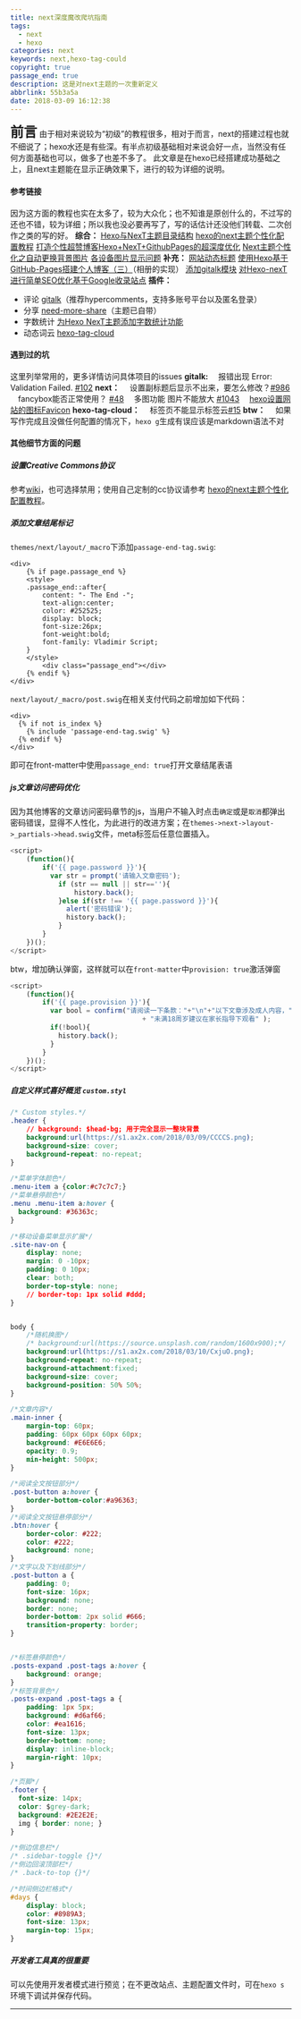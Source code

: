 ```yaml
---
title: next深度魔改爬坑指南
tags:
  - next
  - hexo
categories: next
keywords: next,hexo-tag-could
copyright: true
passage_end: true
description: 这是对next主题的一次重新定义
abbrlink: 55b3a5a
date: 2018-03-09 16:12:38
---
```

<span style="font-size:24px">__前言__</span>
由于相对来说较为“初级”的教程很多，相对于而言，next的搭建过程也就不细说了；hexo水还是有些深。有半点初级基础相对来说会好一点，当然没有任何方面基础也可以，做多了也差不多了。
此文章是在hexo已经搭建成功基础之上，且next主题能在显示正确效果下，进行的较为详细的说明。
#### 参考链接
因为这方面的教程也实在太多了，较为大众化；也不知谁是原创什么的，不过写的还也不错，较为详细；所以我也没必要再写了，写的话估计还没他们转载、二次创作之类的写的好。
__综合：__
    [Hexo与NexT主题目录结构](https://www.zxl93.com/2017/10/10/NexT_theme_directory_structure/)
    [hexo的next主题个性化配置教程](http://shenzekun.cn/hexo的next主题个性化配置教程.html)
    [打造个性超赞博客Hexo+NexT+GithubPages的超深度优化](https://reuixiy.github.io/technology/computer/computer-aided-art/2017/06/09/hexo-next-optimization.html)
    [Next主题个性化之自动更换背景图片](http://ihaoming.top/archives/d0564105.html#%E5%AE%9E%E7%8E%B0%E7%9A%84%E5%8E%9F%E7%90%86)
    [各设备图片显示问题](http://blog.csdn.net/u014175572/article/details/49148333)
__补充：__
    [网站动态标题](https://www.jixian.io/2017/07/15/%E7%BD%91%E7%AB%99%E5%8A%A8%E6%80%81%E6%A0%87%E9%A2%98%E8%AE%BE%E7%BD%AE/)
    [使用Hexo基于GitHub-Pages搭建个人博客（三）](https://ehlxr.me/2016/08/30/%E4%BD%BF%E7%94%A8Hexo%E5%9F%BA%E4%BA%8EGitHub-Pages%E6%90%AD%E5%BB%BA%E4%B8%AA%E4%BA%BA%E5%8D%9A%E5%AE%A2%EF%BC%88%E4%B8%89%EF%BC%89/)（相册的实现）
    [添加gitalk模块](https://fjkang.github.io/2017/12/12/%E6%B7%BB%E5%8A%A0gitalk%E6%A8%A1%E5%9D%97/)
    [对Hexo-nexT进行简单SEO优化基于Google收录站点](https://loremwalker.github.io/note/2018/02-26/5e7d6b37.html)
__插件：__
* 评论
    [gitalk](https://github.com/gitalk/gitalk/blob/master/readme-cn.md)（推荐hypercomments，支持多账号平台以及匿名登录）
* 分享
    [need-more-share](https://github.com/revir/need-more-share2)（主题已自带）
* 字数统计
[为Hexo NexT主题添加字数统计功能](https://eason-yang.com/2016/11/05/add-word-count-to-hexo-next)
* 动态词云
    [hexo-tag-cloud](https://github.com/MikeCoder/hexo-tag-cloud/blob/master/README.ZH.md)

#### 遇到过的坑
这里列举常用的，更多详情访问具体项目的issues
__gitalk:__
&emsp;报错出现 Error: Validation Failed. [#102](https://github.com/gitalk/gitalk/issues/102)
__next：__
&emsp;设置副标题后显示不出来，要怎么修改？[#986](https://github.com/iissnan/hexo-theme-next/issues/986)
&emsp;fancybox能否正常使用？ [#48](https://github.com/iissnan/hexo-theme-next/issues/48)
&emsp;多图功能 图片不能放大 [#1043](https://github.com/iissnan/hexo-theme-next/issues/1043)
&emsp;[hexo设置网站的图标Favicon](http://blog.csdn.net/ganzhilin520/article/details/79048034)
__hexo-tag-cloud：__
&emsp;标签页不能显示标签云[#15](https://github.com/MikeCoder/hexo-tag-cloud/issues/15)
__btw：__
&emsp;如果写作完成且没做任何配置的情况下，`hexo g`生成有误应该是markdown语法不对


#### 其他细节方面的问题

##### 设置Creative Commons协议
参考[wiki](https://github.com/iissnan/hexo-theme-next/wiki/%E8%AE%BE%E7%BD%AE-Creative-Commons-%E5%8D%8F%E8%AE%AE)，也可选择禁用；使用自己定制的cc协议请参考 [hexo的next主题个性化配置教程](http://shenzekun.cn/hexo的next主题个性化配置教程.html)。

##### 添加文章结尾标记
`themes/next/layout/_macro`下添加`passage-end-tag.swig`:
```
<div>
    {% if page.passage_end %}
    <style>
    .passage_end::after{
        content: "- The End -";
        text-align:center;
        color: #252525;
        display: block;
        font-size:26px;
        font-weight:bold;
        font-family: Vladimir Script;
    }
    </style>
        <div class="passage_end"></div>
    {% endif %}
</div>
```
`next/layout/_macro/post.swig`在相关支付代码之前增加如下代码：
```
<div>
  {% if not is_index %}
    {% include 'passage-end-tag.swig' %}
  {% endif %}
</div>
```
即可在front-matter中使用`passage_end: true`打开文章结尾表语

##### js文章访问密码优化
因为其他博客的文章访问密码章节的js，当用户不输入时点击`确定`或是`取消`都弹出密码错误，显得不人性化，为此进行的改进方案；在`themes->next->layout->_partials->head.swig`文件，meta标签后任意位置插入。
```JavaScript
<script>
    (function(){
        if('{{ page.password }}'){
          var str = prompt('请输入文章密码');
            if (str == null || str==''){
                history.back();
            }else if(str !== '{{ page.password }}'){
              alert('密码错误');
              history.back();
            }
        }
    })();
</script>
```

btw，增加确认弹窗，这样就可以在`front-matter`中`provision: true`激活弹窗
```JavaScript
<script>
    (function(){
        if('{{ page.provision }}'){
          var bool = confirm("请阅读一下条款："+"\n"+"以下文章涉及成人内容，"
                                 + "未满18周岁建议在家长指导下观看" );
          if(!bool){
            history.back();
          }
        }
    })();
</script>
```

##### 自定义样式喜好概览 `custom.styl`
```css
/* Custom styles.*/
.header { 
    // background: $head-bg; 用于完全显示一整块背景
    background:url(https://s1.ax2x.com/2018/03/09/CCCCS.png);
    background-size: cover;
    background-repeat: no-repeat;
}

/*菜单字体颜色*/
.menu-item a {color:#c7c7c7;}
/*菜单悬停颜色*/
.menu .menu-item a:hover {
  background: #36363c;
}

/*移动设备菜单显示扩展*/
.site-nav-on {
    display: none;
    margin: 0 -10px;
    padding: 0 10px;
    clear: both;
    border-top-style: none;
    // border-top: 1px solid #ddd;
}


body {
    /*随机换图*/
    /* background:url(https://source.unsplash.com/random/1600x900);*/
    background:url(https://s1.ax2x.com/2018/03/10/CxjuO.png);
    background-repeat: no-repeat;
    background-attachment:fixed;
    background-size: cover;
    background-position: 50% 50%;
}

/*文章内容*/
.main-inner { 
    margin-top: 60px;
    padding: 60px 60px 60px 60px;
    background: #E6E6E6;
	opacity: 0.9;
    min-height: 500px;
}

/*阅读全文按钮部分*/
.post-button a:hover {
    border-bottom-color:#a96363;
}
/*阅读全文按钮悬停部分*/
.btn:hover {
    border-color: #222;
    color: #222;
    background: none;
}
/*文字以及下划线部分*/
.post-button a {
    padding: 0;
    font-size: 16px;
    background: none;
    border: none;
    border-bottom: 2px solid #666;
    transition-property: border;
}


/*标签悬停颜色*/
.posts-expand .post-tags a:hover {
    background: orange;
}
/*标签背景色*/
.posts-expand .post-tags a {
    padding: 1px 5px;
    background: #d6af66;
    color: #ea1616;
    font-size: 13px;
    border-bottom: none;
    display: inline-block;
    margin-right: 10px;
}

/*页脚*/
.footer {
  font-size: 14px;
  color: $grey-dark;
  background: #2E2E2E;
  img { border: none; }
}

/*侧边信息栏*/
/* .sidebar-toggle {}*/
/*侧边回滚顶部栏*/
/* .back-to-top {}*/

/*时间侧边栏格式*/
#days {
    display: block;
    color: #8989A3;
    font-size: 13px;
    margin-top: 15px;
}

```

##### 开发者工具真的很重要
可以先使用开发者模式进行预览；在不更改站点、主题配置文件时，可在`hexo s`环境下调试并保存代码。
<hr>